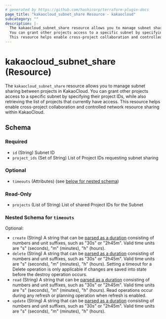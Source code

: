 ```yaml
---
# generated by https://github.com/hashicorp/terraform-plugin-docs
page_title: "kakaocloud_subnet_share Resource - kakaocloud"
subcategory: ""
description: |-
  The kakaocloud_subnet_share resource allows you to manage subnet sharing between projects in KakaoCloud.
  You can grant other projects access to a specific subnet by specifying their project IDs, while also retrieving the list of projects that currently have access.
  This resource helps enable cross-project collaboration and controlled network resource sharing within KakaoCloud.
---
```


# kakaocloud_subnet_share (Resource)

The `kakaocloud_subnet_share` resource allows you to manage subnet sharing between projects in KakaoCloud.
You can grant other projects access to a specific subnet by specifying their project IDs, while also retrieving the list of projects that currently have access.
This resource helps enable cross-project collaboration and controlled network resource sharing within KakaoCloud.



<!-- schema generated by tfplugindocs -->
## Schema

### Required

- `id` (String) Subnet ID
- `project_ids` (Set of String) List of Project IDs requesting subnet sharing

### Optional

- `timeouts` (Attributes) (see [below for nested schema](#nestedatt--timeouts))

### Read-Only

- `projects` (List of String) List of shared Project IDs for the Subnet

<a id="nestedatt--timeouts"></a>
### Nested Schema for `timeouts`

Optional:

- `create` (String) A string that can be [parsed as a duration](https://pkg.go.dev/time#ParseDuration) consisting of numbers and unit suffixes, such as "30s" or "2h45m". Valid time units are "s" (seconds), "m" (minutes), "h" (hours).
- `delete` (String) A string that can be [parsed as a duration](https://pkg.go.dev/time#ParseDuration) consisting of numbers and unit suffixes, such as "30s" or "2h45m". Valid time units are "s" (seconds), "m" (minutes), "h" (hours). Setting a timeout for a Delete operation is only applicable if changes are saved into state before the destroy operation occurs.
- `read` (String) A string that can be [parsed as a duration](https://pkg.go.dev/time#ParseDuration) consisting of numbers and unit suffixes, such as "30s" or "2h45m". Valid time units are "s" (seconds), "m" (minutes), "h" (hours). Read operations occur during any refresh or planning operation when refresh is enabled.
- `update` (String) A string that can be [parsed as a duration](https://pkg.go.dev/time#ParseDuration) consisting of numbers and unit suffixes, such as "30s" or "2h45m". Valid time units are "s" (seconds), "m" (minutes), "h" (hours).
